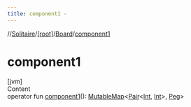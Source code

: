 ```yaml
---
title: component1 -
---
```

//[Solitaire](../../index.md)/[[root]](../index.md)/[Board](index.md)/[component1](component1.md)



# component1  
[jvm]  
Content  
operator fun [component1](component1.md)(): [MutableMap](https://kotlinlang.org/api/latest/jvm/stdlib/kotlin.collections/-mutable-map/index.html)<[Pair](https://kotlinlang.org/api/latest/jvm/stdlib/kotlin/-pair/index.html)<[Int](https://kotlinlang.org/api/latest/jvm/stdlib/kotlin/-int/index.html), [Int](https://kotlinlang.org/api/latest/jvm/stdlib/kotlin/-int/index.html)>, [Peg](../-peg/index.md)>  



